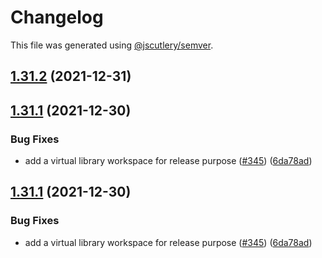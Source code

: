# Changelog

This file was generated using [@jscutlery/semver](https://github.com/jscutlery/semver).

## [1.31.2](https://github.com/tractr/stack/compare/v1.31.1...v1.31.2) (2021-12-31)



## [1.31.1](https://github.com/tractr/stack/compare/v1.31.0...v1.31.1) (2021-12-30)


### Bug Fixes

* add a virtual library workspace for release purpose ([#345](https://github.com/tractr/stack/issues/345)) ([6da78ad](https://github.com/tractr/stack/commit/6da78ad452b19af965edb93d25c59eded5044275))



## [1.31.1](https://github.com/tractr/stack/compare/v1.31.0...v1.31.1) (2021-12-30)


### Bug Fixes

* add a virtual library workspace for release purpose ([#345](https://github.com/tractr/stack/issues/345)) ([6da78ad](https://github.com/tractr/stack/commit/6da78ad452b19af965edb93d25c59eded5044275))
